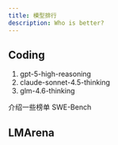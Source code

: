 ```yaml
---
title: 模型排行
description: Who is better?
---
```


## Coding

1. gpt-5-high-reasoning
2. claude-sonnet-4.5-thinking
3. glm-4.6-thinking

介绍一些榜单 SWE-Bench


## LMArena

<!-- TODO: add LMArena rankings website link-->

